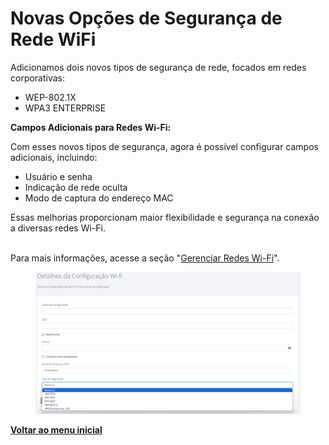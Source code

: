# Novas Opções de Segurança de Rede WiFi

Adicionamos dois novos tipos de segurança de rede, focados em redes corporativas:

* WEP-802.1X
* WPA3 ENTERPRISE

**Campos Adicionais para Redes Wi-Fi:**&#x20;

Com esses novos tipos de segurança, agora é possível configurar campos adicionais, incluindo:

* Usuário e senha
* Indicação de rede oculta
* Modo de captura do endereço MAC

Essas melhorias proporcionam maior flexibilidade e segurança na conexão a diversas redes Wi-Fi.

\
Para mais informações, acesse a seção "[Gerenciar Redes Wi-Fi](https://datamob.gitbook.io/manual-administrador-datamob-enterprise/manual-do-administrador/portal/configuracoes/gerenciar-redes-wi-fi)".

<figure><img src="../../../.gitbook/assets/mmm.png" alt=""><figcaption></figcaption></figure>

[**Voltar ao menu inicial**](./)
